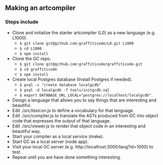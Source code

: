 ## Making an artcompiler

### Steps include

* Clone and initialize the starter artcompiler (L0) as a new language (e.g. L1000).
  * `$ git clone git@github.com:graffiticode/L0.git L1000`
  * `$ cd L1000`
  * `$ npm install`
* Clone the GC repo.
  * `$ git clone git@github.com:graffiticode/graffiticode.git`
  * `$ cd graffiticode`
  * `$ npm install`
* Create local Postgres database (Install Postgres if needed).
  * `$ psql -c "create database localgcdb"`
  * `$ psql -d localgcdb -f tools/initgcdb.sql`
  * `$ export DATABASE_URL_LOCAL="postgres://localhost/localgcdb"`.
* Design a language that allows you to say things that are interesting and beautiful.
* Edit ./src/lexicon.js to define a vocabulary for that language.
* Edit ./src/compiler.js to translate the ASTs produced from GC into object code that expresses the output of that language.
* Edit ./src/viewer.js to render that object code in an interesting and beautiful way.
* Start your compiler as a local service (make).
* Start GC as a local server (node app).
* Visit your local GC server (e.g. http://localhost:3000/lang?id=1000) to test.
* Repeat until you are have done something interesting.
